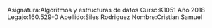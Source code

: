 Asignatura:Algoritmos y estructuras de datos
Curso:K1051
Año 2018
Legajo:160.529-0
Apellido:Siles Rodriguez 
Nombre:Cristian Samuel
